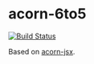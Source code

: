 # acorn-6to5

[![Build Status](https://travis-ci.org/sebmck/acorn-6to5.svg?branch=master)](https://travis-ci.org/sebmck/acorn-6to5)

Based on [acorn-jsx](https://github.com/RReverser/acorn-jsx).
